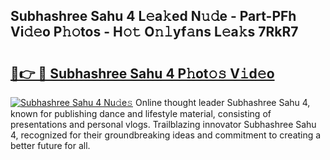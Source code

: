 ## Subhashree Sahu 4 L𝚎a𝚔ed N𝚞𝚍e - Part-PFh Vi𝚍𝚎o P𝚑𝚘tos - H𝚘𝚝 O𝚗𝚕yf𝚊ns L𝚎a𝚔s 7RkR7

# <h2><a href="http://kf0xmb.oniu.top/?m=Subhashree+Sahu+4">🔗👉 🔴 Subhashree Sahu 4 P𝚑ot𝚘𝚜 V𝚒d𝚎o</a></h2>

[![Subhashree Sahu 4 Nu𝚍e𝚜](https://i.imgur.com/0qMVB7G.gif)](http://kf0xmb.oniu.top/?m=Subhashree+Sahu+4)
Online thought leader Subhashree Sahu 4, known for publishing dance and lifestyle material, consisting of presentations and personal vlogs. Trailblazing innovator Subhashree Sahu 4, recognized for their groundbreaking ideas and commitment to creating a better future for all.  
